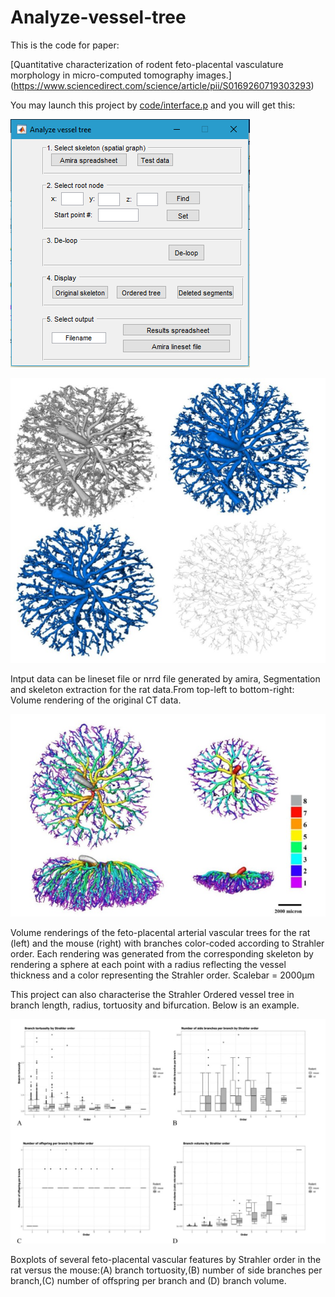 # Analyze-vessel-tree
This is the code for paper: 

[Quantitative characterization of rodent feto-placental vasculature morphology in micro-computed tomography images.] (https://www.sciencedirect.com/science/article/pii/S0169260719303293)

You may launch this project by [code/interface.p](./code/interface.p)  and you will get this:

  ![Interface](images/Interface.png)


  ![Original_Micro_CT_image](images/Original_Micro_CT_image.jpg)
  
Intput data can be lineset file or nrrd file generated by amira, Segmentation and skeleton extraction for the rat data.From top-left to bottom-right: Volume rendering of the original CT data.

  ![Strahler_Ordered_Micro_CT_image](images/Strahler_Ordered_Micro_CT_image.jpg)
  
  Volume renderings of the feto-placental arterial vascular trees for the rat (left) and the mouse (right) with branches color-coded according to Strahler order. Each rendering was generated from the corresponding skeleton by rendering a sphere at each point with a radius reflecting the vessel thickness and a color representing the Strahler order. Scalebar = 2000μm
    
  This project can also characterise the Strahler Ordered vessel tree in branch length, radius, tortuosity and bifurcation. Below is an example.
  
  ![Characterisation](images/Characterisation.jpg)
  
  Boxplots of several feto-placental vascular features by Strahler order in the rat versus the mouse:(A) branch tortuosity,(B) number of side branches per branch,(C) number of offspring per branch and (D) branch volume.
